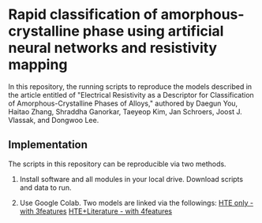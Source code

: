 # Rapid classification of amorphous-crystalline phase using artificial neural networks and resistivity mapping

In this repository, the running scripts to reproduce the models described in the article entitled of "Electrical Resistivity as a Descriptor for Classification of Amorphous-Crystalline Phases of Alloys," authored by Daegun You, Haitao Zhang, Shraddha Ganorkar, Taeyeop Kim, Jan Schroers, Joost J. Vlassak, and Dongwoo Lee.

## Implementation

The scripts in this repository can be reproducible via two methods.

1. Install software and all modules in your local drive. 
   Download scripts and data to run.

2. Use Google Colab. Two models are linked via the followings:
   [HTE only - with 3features](https://colab.research.google.com/drive/1oS4rQTOYKA3RHbJ86EFaLC4JNRpjvDSa?usp=sharing)
   [HTE+Literature - with 4features](https://colab.research.google.com/drive/1guedrm8got1pI_UJ0MoQko07D6mJ4oQx?usp=sharing)
